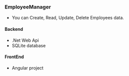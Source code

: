 ### EmployeeManager
 * You can Create, Read, Update, Delete Employees data.
#### Backend
 * .Net Web Api
 * SQLite database
#### FrontEnd
 * Angular project
